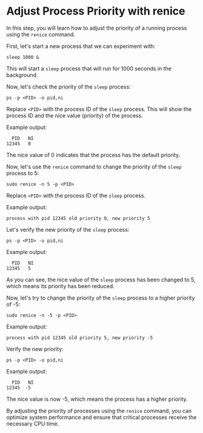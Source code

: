 # Adjust Process Priority with renice

In this step, you will learn how to adjust the priority of a running process using the `renice` command.

First, let's start a new process that we can experiment with:

```
sleep 1000 &
```

This will start a `sleep` process that will run for 1000 seconds in the background.

Now, let's check the priority of the `sleep` process:

```
ps -p <PID> -o pid,ni
```

Replace `<PID>` with the process ID of the `sleep` process. This will show the process ID and the nice value (priority) of the process.

Example output:

```
  PID   NI
12345   0
```

The nice value of 0 indicates that the process has the default priority.

Now, let's use the `renice` command to change the priority of the `sleep` process to 5:

```
sudo renice -n 5 -p <PID>
```

Replace `<PID>` with the process ID of the `sleep` process.

Example output:

```
process with pid 12345 old priority 0, new priority 5
```

Let's verify the new priority of the `sleep` process:

```
ps -p <PID> -o pid,ni
```

Example output:

```
  PID   NI
12345   5
```

As you can see, the nice value of the `sleep` process has been changed to 5, which means its priority has been reduced.

Now, let's try to change the priority of the `sleep` process to a higher priority of -5:

```
sudo renice -n -5 -p <PID>
```

Example output:

```
process with pid 12345 old priority 5, new priority -5
```

Verify the new priority:

```
ps -p <PID> -o pid,ni
```

Example output:

```
  PID   NI
12345  -5
```

The nice value is now -5, which means the process has a higher priority.

By adjusting the priority of processes using the `renice` command, you can optimize system performance and ensure that critical processes receive the necessary CPU time.
